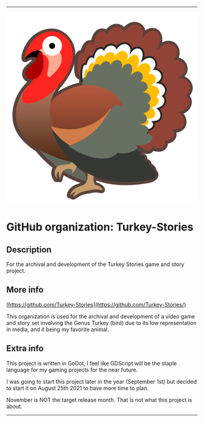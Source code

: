 
***

![TurkeyIcon1.png failed to load. The file may be missing or corrupt. Check the file path for errors first.](/AdditionalInfo/2/Turkey-Stories/TurkeyIcon1.png)

# GitHub organization: Turkey-Stories

## Description

For the archival and development of the Turkey Stories game and story project.

## More info

[https://github.com/Turkey-Stories](https://github.com/Turkey-Stories/)

This organization is used for the archival and development of a video game and story set involving the Genus Turkey (bird) due to its low representation in media, and it being my favorite animal.

## Extra info

This project is written in GoDot, I feel like GDScript will be the staple language for my gaming projects for the near future.

I was going to start this project later in the year (September 1st) but decided to start it on August 25th 2021 to have more time to plan.

November is NOT the target release month. That is not what this project is about.

***
